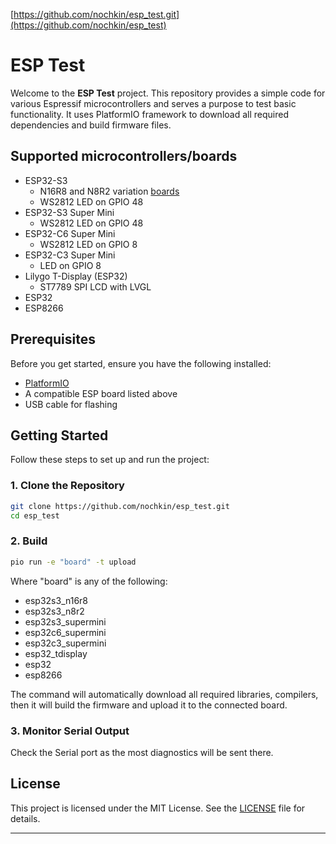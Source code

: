 [https://github.com/nochkin/esp_test.git](https://github.com/nochkin/esp_test)

# ESP Test

Welcome to the **ESP Test** project.
This repository provides a simple code for various Espressif microcontrollers and serves a purpose to test basic functionality.
It uses PlatformIO framework to download all required dependencies and build firmware files.

## Supported microcontrollers/boards

- ESP32-S3
  * N16R8 and N8R2 variation [boards](https://github.com/vcc-gnd/YD-ESP32-S3)
  * WS2812 LED on GPIO 48
- ESP32-S3 Super Mini
  * WS2812 LED on GPIO 48
- ESP32-C6 Super Mini
  * WS2812 LED on GPIO 8
- ESP32-C3 Super Mini
  * LED on GPIO 8
- Lilygo T-Display (ESP32)
  * ST7789 SPI LCD with LVGL
- ESP32
- ESP8266

## Prerequisites

Before you get started, ensure you have the following installed:

- [PlatformIO](https://platformio.org/)
- A compatible ESP board listed above
- USB cable for flashing

## Getting Started

Follow these steps to set up and run the project:

### 1. Clone the Repository

```bash
git clone https://github.com/nochkin/esp_test.git
cd esp_test
```
### 2. Build

```bash
pio run -e "board" -t upload
```
Where "board" is any of the following:
- esp32s3_n16r8
- esp32s3_n8r2
- esp32s3_supermini
- esp32c6_supermini
- esp32c3_supermini
- esp32_tdisplay
- esp32
- esp8266

The command will automatically download all required libraries, compilers, then it will build the firmware and upload it to the connected board.

### 3. Monitor Serial Output

Check the Serial port as the most diagnostics will be sent there.

## License

This project is licensed under the MIT License. See the [LICENSE](LICENSE) file for details.

---
